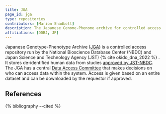 ```yaml
---
title: JGA
page_id: jga
type: repositories
contributors: [Marion Shadbolt]
description: The Japanese Genome-Phenome archive for controlled access human data.
affiliations: [DDBJ, JP]
---
```


Japanese Genotype-Phenotype Archive ([JGA](https://www.ddbj.nig.ac.jp/jga/index-e.html)) is a controlled access repository run by the National Bioscience Database Center (NBDC) and Japan Science and Technology Agency (JST) {% cite okido_dna_2022 %} . It stores de-identified human data from studies [approved by JST-NBDC](https://humandbs.biosciencedbc.jp/en/data-submission). The JGA has a central [Data Access Committee](https://biosciencedbc.jp/en/about-us/organization/dac/) that makes decisions on who can access data within the system. Access is given based on an entire dataset and can be downloaded by the requestor if approved.

## References

{% bibliography --cited %}